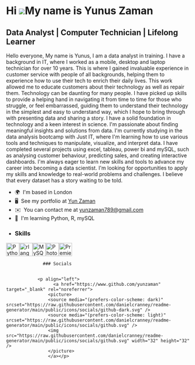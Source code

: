 Hi ![](https://user-images.githubusercontent.com/18350557/176309783-0785949b-9127-417c-8b55-ab5a4333674e.gif)My name is Yunus Zaman
===================================================================================================================================

Data Analyst | Computer Technician | Lifelong Learner
-----------------------------------------------------

Hello everyone, My name is Yunus, I am a data analyst in training. I have a background in IT, where I worked as a mobile, desktop and laptop technician for over 10 years. This is where I gained invaluable experience in customer service with people of all backgrounds, helping them to experience how to use their tech to enrich their daily lives. This work allowed me to educate customers about their technology as well as repair them. Technology can be daunting for many people. I have picked up skills to provide a helping hand in navigating it from time to time for those who struggle, or feel embarrassed, guiding them to understand their technology in the simplest and easy to understand way, which I hope to bring through with presenting data and sharing a story. I have a solid foundation in technology and a keen interest in science. I'm passionate about finding meaningful insights and solutions from data. I'm currently studying in the data analysis bootcamp with Just IT, where I'm learning how to use various tools and techniques to manipulate, visualize, and interpret data. I have completed several projects using excel, tableau, power bi and mySQL, such as analysing customer behaviour, predicting sales, and creating interactive dashboards. I'm always eager to learn new skills and tools to advance my career into becoming a data scientist. I'm looking for opportunities to apply my skills and knowledge to real-world problems and challenges. I believe that every dataset has a story waiting to be told.

*   🌍  I'm based in London
*   🖥️  See my portfolio at [Yun Zaman](http://https://sites.google.com/view/yunportfolio/home)
*   ✉️  You can contact me at [yunzaman789@gmail.com](mailto:yunzaman789@gmail.com)
*   🧠  I'm learning Python, R, mySQL
*   ### Skills 
<p align="left">
<a href="https://www.python.org/" target="_blank" rel="noreferrer"><img src="https://raw.githubusercontent.com/danielcranney/readme-generator/main/public/icons/skills/python-colored.svg" width="36" height="36" alt="Python" /></a><a href="https://www.r-project.org/" target="_blank" rel="noreferrer"><img src="https://raw.githubusercontent.com/danielcranney/readme-generator/main/public/icons/skills/rlang-colored.svg" width="36" height="36" alt="rlang" /></a><a href="https://www.mysql.com/" target="_blank" rel="noreferrer"><img src="https://raw.githubusercontent.com/danielcranney/readme-generator/main/public/icons/skills/mysql-colored.svg" width="36" height="36" alt="MySQL" /></a><a href="https://www.adobe.com/uk/products/photoshop.html" target="_blank" rel="noreferrer"><img src="https://raw.githubusercontent.com/danielcranney/readme-generator/main/public/icons/skills/photoshop-colored.svg" width="36" height="36" alt="Photoshop" /></a><a href="https://www.adobe.com/uk/products/premiere.html" target="_blank" rel="noreferrer"><img src="https://raw.githubusercontent.com/danielcranney/readme-generator/main/public/icons/skills/premierepro-colored.svg" width="36" height="36" alt="Premiere Pro" /></a>
                    </p>
                    
                  ### Socials
                  
                  
                <p align="left">
                      <a href="https://www.github.com/yunzaman" target="_blank" rel="noreferrer">
                    <picture>
                    <source media="(prefers-color-scheme: dark)" srcset="https://raw.githubusercontent.com/danielcranney/readme-generator/main/public/icons/socials/github-dark.svg" />
                    <source media="(prefers-color-scheme: light)" srcset="https://raw.githubusercontent.com/danielcranney/readme-generator/main/public/icons/socials/github.svg" />
                    <img src="https://raw.githubusercontent.com/danielcranney/readme-generator/main/public/icons/socials/github.svg" width="32" height="32" />
                    </picture>
                    </a></p>
